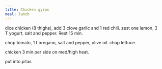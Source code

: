 ```yaml
---
title: Chicken gyros
meal: lunch
---
```


dice chicken (8 thighs), add 3 clove garlic and 1 red chili. zest one lemon, 3 T yogurt, salt and pepper.
Rest 15 min.

chop tomato, 1 t oregano, salt and pepper, olive oil.
chop lettuce.

chicken 3 min per side on med/high heat.

put into pitas
